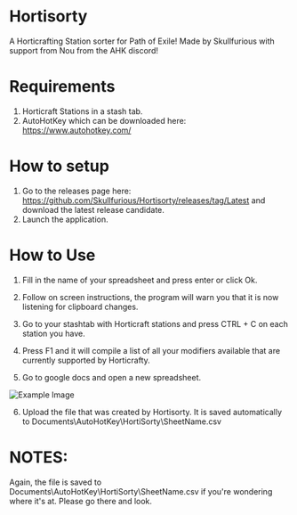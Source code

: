 # Hortisorty
A Horticrafting Station sorter for Path of Exile! Made by Skullfurious with support from Nou from the AHK discord!

# Requirements

1. Horticraft Stations in a stash tab.
2. AutoHotKey which can be downloaded here: https://www.autohotkey.com/

# How to setup

1) Go to the releases page here: https://github.com/Skullfurious/Hortisorty/releases/tag/Latest and download the latest release candidate.
2) Launch the application.

# How to Use

1) Fill in the name of your spreadsheet and press enter or click Ok.

2) Follow on screen instructions, the program will warn you that it is now listening for clipboard changes. 

3) Go to your stashtab with Horticraft stations and press CTRL + C on each station you have.

4) Press F1 and it will compile a list of all your modifiers available that are currently supported by Horticrafty.

5) Go to google docs and open a new spreadsheet. 

![Example Image](https://i.imgur.com/3CvBV6d.png)

6) Upload the file that was created by Hortisorty. It is saved automatically to Documents\AutoHotKey\HortiSorty\SheetName.csv

# NOTES:

Again, the file is saved to Documents\AutoHotKey\HortiSorty\SheetName.csv if you're wondering where it's at. Please go there and look.
